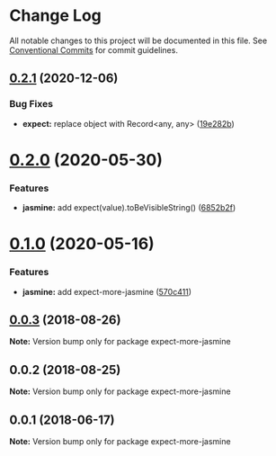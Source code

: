 # Change Log

All notable changes to this project will be documented in this file.
See [Conventional Commits](https://conventionalcommits.org) for commit guidelines.

## [0.2.1](https://github.com/JamieMason/expect-more/compare/expect-more-jasmine@0.2.0...expect-more-jasmine@0.2.1) (2020-12-06)


### Bug Fixes

* **expect:** replace object with Record<any, any> ([19e282b](https://github.com/JamieMason/expect-more/commit/19e282b83ab3485081e8c9aed3db210bd09b7595))





# [0.2.0](https://github.com/JamieMason/expect-more/compare/expect-more-jasmine@0.1.0...expect-more-jasmine@0.2.0) (2020-05-30)


### Features

* **jasmine:** add expect(value).toBeVisibleString() ([6852b2f](https://github.com/JamieMason/expect-more/commit/6852b2f74d51b831729b28538df86d25a4b31643))





# [0.1.0](https://github.com/JamieMason/expect-more/compare/expect-more-jasmine@0.0.3...expect-more-jasmine@0.1.0) (2020-05-16)


### Features

* **jasmine:** add expect-more-jasmine ([570c411](https://github.com/JamieMason/expect-more/commit/570c4110db1271858e431d22e05e404be3bc6219))





<a name="0.0.3"></a>
## [0.0.3](https://github.com/JamieMason/expect-more/compare/expect-more-jasmine@0.0.2...expect-more-jasmine@0.0.3) (2018-08-26)

**Note:** Version bump only for package expect-more-jasmine





<a name="0.0.2"></a>

## 0.0.2 (2018-08-25)

**Note:** Version bump only for package expect-more-jasmine

<a name="0.0.1"></a>

## 0.0.1 (2018-06-17)

**Note:** Version bump only for package expect-more-jasmine
